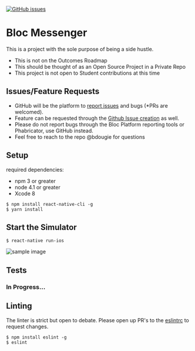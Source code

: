  [![GitHub issues](https://img.shields.io/github/issues/Bloc/Messenger.svg)](https://github.com/Bloc/Messenger/issues)
 
# Bloc Messenger
 
 This is a project with the sole purpose of being a side hustle.
 - This is not on the Outcomes Roadmap
 - This should be thought of as an Open Source Project in a Private Repo
 - This project is not open to Student contributions at this time
 
 ## Issues/Feature Requests
 
 - GitHub will be the platform to [report issues](https://github.com/bdougie/BlocMessenger/issues/new) and bugs (*PRs are welcomed).
 - Feature can be requested through the [Github Issue creation](https://github.com/bdougie/BlocMessenger/issues/new) as well.
 - Please do not report bugs through the Bloc Platform reporting tools or Phabricator, use GitHub instead. 
 - Feel free to reach to the repo @bdougie for questions
 
 
 ## Setup
 required dependencies:
 - npm 3 or greater
 - node 4.1 or greater
 - Xcode 8
 
 ```
 $ npm install react-native-cli -g
 $ yarn install 
 ```
 
 ## Start the Simulator
 
 ```
 $ react-native run-ios
 ```
 
 ![sample image](http://i.imgur.com/xVetwhwm.png)
 
 ## Tests
 
 ### In Progress...
 
 ## Linting
 
 The linter is strict but open to debate. Please open up PR's to the [eslintrc](https://github.com/Bloc/BlocMessenger/blob/master/.eslintrc) to request changes.
 
 ```
 $ npm install eslint -g
 $ eslint
 ```
